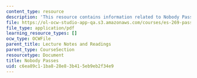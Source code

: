 ```yaml
---
content_type: resource
description: 'This resource contains information related to Nobody Passes. '
file: https://ol-ocw-studio-app-qa.s3.amazonaws.com/courses/es-269-passing-flexibility-in-race-and-gender-spring-2009/c6ea89c11ba828e83b415eb9eb2f34e9_MITES_269S09_lec12_Class12.pdf
file_type: application/pdf
learning_resource_types: []
ocw_type: OCWFile
parent_title: Lecture Notes and Readings
parent_type: CourseSection
resourcetype: Document
title: Nobody Passes
uid: c6ea89c1-1ba8-28e8-3b41-5eb9eb2f34e9
---
```

